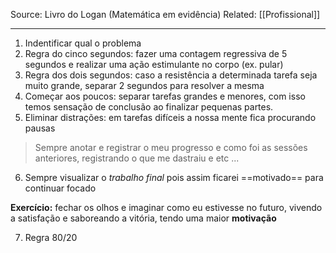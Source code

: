 Source: Livro do Logan (Matemática em evidência)
Related: [[Profissional]]

---

1. Indentificar qual o problema
2. Regra do cinco segundos: fazer uma contagem regressiva de 5 segundos e realizar uma ação estimulante no corpo (ex. pular)
3. Regra dos dois segundos: caso a resistência a determinada tarefa seja muito grande, separar 2 segundos para resolver a mesma
4. Começar aos poucos: separar tarefas grandes e menores, com isso temos sensação de conclusão ao finalizar pequenas partes.
5. Eliminar distrações: em tarefas difíceis a nossa mente fica procurando pausas

> Sempre anotar e registrar o meu progresso e como foi as sessões anteriores, registrando o que me dastraiu e etc ...

6. Sempre visualizar o *trabalho final* pois assim ficarei ==motivado== para continuar focado

**Exercício:** fechar os olhos e imaginar como eu estivesse no futuro, vivendo a satisfação e saboreando a vitória, tendo uma maior **motivação**

7. Regra $80/20$ 
